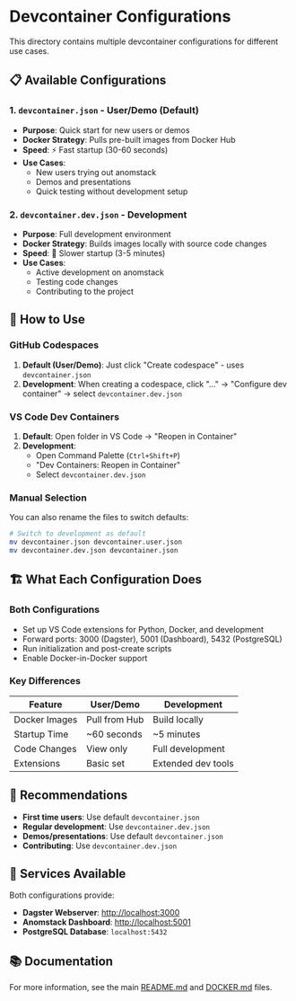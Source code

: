 # Devcontainer Configurations

This directory contains multiple devcontainer configurations for different use cases.

## 📋 Available Configurations

### 1. `devcontainer.json` - **User/Demo** (Default)
- **Purpose**: Quick start for new users or demos
- **Docker Strategy**: Pulls pre-built images from Docker Hub
- **Speed**: ⚡ Fast startup (30-60 seconds)
- **Use Cases**: 
  - New users trying out anomstack
  - Demos and presentations
  - Quick testing without development setup

### 2. `devcontainer.dev.json` - **Development**
- **Purpose**: Full development environment
- **Docker Strategy**: Builds images locally with source code changes
- **Speed**: 🐌 Slower startup (3-5 minutes)
- **Use Cases**:
  - Active development on anomstack
  - Testing code changes
  - Contributing to the project

## 🚀 How to Use

### GitHub Codespaces

1. **Default (User/Demo)**: Just click "Create codespace" - uses `devcontainer.json`
2. **Development**: When creating a codespace, click "..." → "Configure dev container" → select `devcontainer.dev.json`

### VS Code Dev Containers

1. **Default**: Open folder in VS Code → "Reopen in Container"
2. **Development**: 
   - Open Command Palette (`Ctrl+Shift+P`)
   - "Dev Containers: Reopen in Container"
   - Select `devcontainer.dev.json`

### Manual Selection

You can also rename the files to switch defaults:
```bash
# Switch to development as default
mv devcontainer.json devcontainer.user.json
mv devcontainer.dev.json devcontainer.json
```

## 🏗️ What Each Configuration Does

### Both Configurations
- Set up VS Code extensions for Python, Docker, and development
- Forward ports: 3000 (Dagster), 5001 (Dashboard), 5432 (PostgreSQL)
- Run initialization and post-create scripts
- Enable Docker-in-Docker support

### Key Differences
| Feature | User/Demo | Development |
|---------|-----------|-------------|
| Docker Images | Pull from Hub | Build locally |
| Startup Time | ~60 seconds | ~5 minutes |
| Code Changes | View only | Full development |
| Extensions | Basic set | Extended dev tools |

## 🎯 Recommendations

- **First time users**: Use default `devcontainer.json`
- **Regular development**: Use `devcontainer.dev.json`
- **Demos/presentations**: Use default `devcontainer.json`
- **Contributing**: Use `devcontainer.dev.json`

## 🔧 Services Available

Both configurations provide:
- **Dagster Webserver**: [http://localhost:3000](http://localhost:3000)
- **Anomstack Dashboard**: [http://localhost:5001](http://localhost:5001)
- **PostgreSQL Database**: `localhost:5432`

## 📚 Documentation

For more information, see the main [README.md](../README.md) and [DOCKER.md](../DOCKER.md) files. 